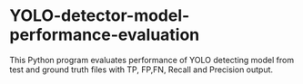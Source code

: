 # YOLO-detector-model-performance-evaluation
This Python program evaluates performance of YOLO detecting model from test and ground truth files with TP, FP,FN, Recall and Precision output.
